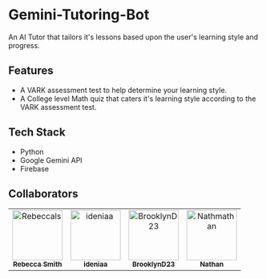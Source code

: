 # Gemini-Tutoring-Bot
An AI Tutor that tailors it's lessons based upon the user's learning style and progress.

## Features
* A VARK assessment test to help determine your learning style.
* A College level Math quiz that caters it's learning style according to the VARK assessment test.

## Tech Stack
* Python
* Google Gemini API
* Firebase

## Collaborators

<!-- readme: collaborators -start -->
<table>
	<tbody>
		<tr>
            <td align="center">
                <a href="https://github.com/Rebeccals">
                    <img src="https://avatars.githubusercontent.com/u/2145912?v=4" width="100;" alt="Rebeccals"/>
                    <br />
                    <sub><b>Rebecca Smith</b></sub>
                </a>
            </td>
            <td align="center">
                <a href="https://github.com/ideniaa">
                    <img src="https://avatars.githubusercontent.com/u/55167367?v=4" width="100;" alt="ideniaa"/>
                    <br />
                    <sub><b>ideniaa</b></sub>
                </a>
            </td>
            <td align="center">
                <a href="https://github.com/BrooklynD23">
                    <img src="https://avatars.githubusercontent.com/u/91554483?v=4" width="100;" alt="BrooklynD23"/>
                    <br />
                    <sub><b>BrooklynD23</b></sub>
                </a>
            </td>
            <td align="center">
                <a href="https://github.com/Nathmathan">
                    <img src="https://avatars.githubusercontent.com/u/160674481?v=4" width="100;" alt="Nathmathan"/>
                    <br />
                    <sub><b>Nathan</b></sub>
                </a>
            </td>
		</tr>
	<tbody>
</table>
<!-- readme: collaborators -end -->
